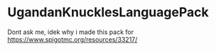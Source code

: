 # UgandanKnucklesLanguagePack
Dont ask me, idek why i made this pack for https://www.spigotmc.org/resources/33217/
